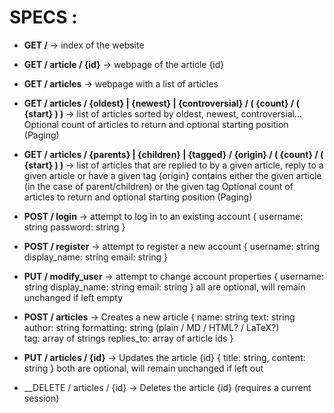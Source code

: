 # SPECS : 

* __GET /__ -> index of the website
* __GET / article / {id}__ -> webpage of the article {id}


* __GET / articles__ -> webpage with a list of articles

* __GET / articles / {oldest} | {newest} | {controversial} / ( {count} / ( {start} ) )__
    -> list of articles sorted by oldest, newest, controversial... Optional count
    of articles to return and optional starting position (Paging)

* __GET / articles / {parents} | {children} | {tagged} / {origin} / ( {count} / ( {start} ) )__
    -> list of articles that are replied to by a given article, reply to a given article or have a given tag
	{origin} contains either the given article (in the case of parent/children) or the given tag
	Optional count of articles to return and optional starting position (Paging)



* __POST / login__ -> attempt to log in to an existing account
	{
		username: string
		password: string
	}
* __POST / register__ -> attempt to register a new account
	{
		username: string
		display_name: string
		email: string
	}
* __PUT / modify_user__ -> attempt to change account properties
	{
		username: string
		display_name: string
		email: string
	} all are optional, will remain unchanged if left empty

* __POST / articles__ -> Creates a new article
    {
        name: string
        text: string
        author: string
        formatting: string (plain / MD / HTML? / LaTeX?)        
		tag: array of strings
		replies_to: array of article ids
    }

* __PUT / articles / {id}__ -> Updates the article {id}
    {
		title: string,
        content: string
    } both are optional, will remain unchanged if left out
* __DELETE / articles / {id} -> Deletes the article {id} (requires a current session)
